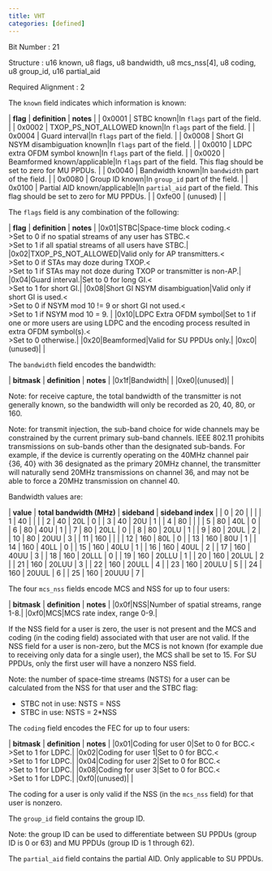 ```yaml
---
title: VHT
categories: [defined]
---
```

Bit Number
: 21

Structure
: u16 known, u8 flags, u8 bandwidth, u8 mcs\_nss\[4\], u8
coding, u8 group\_id, u16 partial\_aid

Required Alignment
: 2

The `known` field indicates which information is known:

| **flag** | **definition** | **notes** |
| 0x0001 | STBC known|In `flags` part of the field. |
| 0x0002 | TXOP_PS_NOT_ALLOWED known|In `flags` part of the field. |
| 0x0004 | Guard interval|In `flags` part of the field. |
| 0x0008 | Short GI NSYM disambiguation known|In `flags` part of the field. |
| 0x0010 | LDPC extra OFDM symbol known|In `flags` part of the field. |
| 0x0020 | Beamformed known/applicable|In `flags` part of the field. This flag should be set to zero for MU PPDUs. |
| 0x0040 | Bandwidth known|In `bandwidth` part of the field. |
| 0x0080 | Group ID known|In `group_id` part of the field. |
| 0x0100 | Partial AID known/applicable|In `partial_aid` part of the field. This flag should be set to zero for MU PPDUs. |
| 0xfe00 | (unused) | |

The `flags` field is any combination of the following:

| **flag** | **definition** | **notes** |
|0x01|STBC|Space-time block coding.<<BR>>Set to 0 if no spatial streams of any user has STBC.<<BR>>Set to 1 if all spatial streams of all users have STBC.|
|0x02|TXOP_PS_NOT_ALLOWED|Valid only for AP transmitters.<<BR>>Set to 0 if STAs may doze during TXOP.<<BR>>Set to 1 if STAs may not doze during TXOP or transmitter is non-AP.|
|0x04|Guard interval.|Set to 0 for long GI.<<BR>>Set to 1 for short GI.|
|0x08|Short GI NSYM disambiguation|Valid only if short GI is used.<<BR>>Set to 0 if NSYM mod 10 != 9 or short GI not used.<<BR>>Set to 1 if NSYM mod 10 = 9. |
|0x10|LDPC Extra OFDM symbol|Set to 1 if one or more users are using LDPC and the encoding process resulted in extra OFDM symbol(s).<<BR>>Set to 0 otherwise.|
|0x20|Beamformed|Valid for SU PPDUs only.|
|0xc0|(unused)| |

The `bandwidth` field encodes the bandwidth:

| **bitmask** | **definition** | **notes** |
|0x1f|Bandwidth| |
|0xe0|(unused)| |

Note: for receive capture, the total bandwidth of the transmitter is not
generally known, so the bandwidth will only be recorded as 20, 40, 80,
or 160.

Note: for transmit injection, the sub-band choice for wide channels may
be constrained by the current primary sub-band channels. IEEE 802.11
prohibits transmissions on sub-bands other than the designated
sub-bands. For example, if the device is currently operating on the
40MHz channel pair {36, 40} with 36 designated as the primary 20MHz
channel, the transmitter will naturally send 20MHz transmissions on
channel 36, and may not be able to force a 20MHz transmission on channel
40.

Bandwidth values are:

| **value** | **total bandwidth (MHz)** | **sideband** | **sideband index** |
| 0 | 20 |   |   |
| 1 | 40 |   |   |
| 2 | 40 | 20L | 0 |
| 3 | 40 | 20U | 1 |
| 4 | 80 |   |   |
| 5 | 80 | 40L | 0 |
| 6 | 80 | 40U | 1 |
| 7 | 80 | 20LL | 0 |
| 8 | 80 | 20LU | 1 |
| 9 | 80 | 20UL | 2 |
| 10 | 80 | 20UU | 3 |
| 11 | 160 |   |   |
| 12 | 160 | 80L | 0 |
| 13 | 160 | 80U | 1 |
| 14 | 160 | 40LL | 0 |
| 15 | 160 | 40LU | 1 |
| 16 | 160 | 40UL | 2 |
| 17 | 160 | 40UU | 3 |
| 18 | 160 | 20LLL | 0 |
| 19 | 160 | 20LLU | 1 |
| 20 | 160 | 20LUL | 2 |
| 21 | 160 | 20LUU | 3 |
| 22 | 160 | 20ULL | 4 |
| 23 | 160 | 20ULU | 5 |
| 24 | 160 | 20UUL | 6 |
| 25 | 160 | 20UUU | 7 |

The four `mcs_nss` fields encode MCS and NSS for up to four users:

| **bitmask** | **definition** | **notes** |
|0x0f|NSS|Number of spatial streams, range 1-8.|
|0xf0|MCS|MCS rate index, range 0-9.|

If the NSS field for a user is zero, the user is not present and the MCS
and coding (in the coding field) associated with that user are not
valid. If the NSS field for a user is non-zero, but the MCS is not known
(for example due to receiving only data for a single user), the MCS
shall be set to 15. For SU PPDUs, only the first user will have a
nonzero NSS field.

Note: the number of space-time streams (NSTS) for a user can be
calculated from the NSS for that user and the STBC flag:

-   STBC not in use: NSTS = NSS
-   STBC in use: NSTS = 2\*NSS

The `coding` field encodes the FEC for up to four users:

| **bitmask** | **definition** | **notes** |
|0x01|Coding for user 0|Set to 0 for BCC.<<BR>>Set to 1 for LDPC.|
|0x02|Coding for user 1|Set to 0 for BCC.<<BR>>Set to 1 for LDPC.|
|0x04|Coding for user 2|Set to 0 for BCC.<<BR>>Set to 1 for LDPC.|
|0x08|Coding for user 3|Set to 0 for BCC.<<BR>>Set to 1 for LDPC.|
|0xf0|(unused)| |

The coding for a user is only valid if the NSS (in the `mcs_nss` field)
for that user is nonzero.

The `group_id` field contains the group ID.

Note: the group ID can be used to differentiate between SU PPDUs (group
ID is 0 or 63) and MU PPDUs (group ID is 1 through 62).

The `partial_aid` field contains the partial AID. Only applicable to SU
PPDUs.
